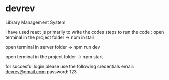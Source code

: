 # devrev
Library Management System

i have used react js primarily to write the codes
steps to run the code :
open terminal in the project folder ->
npm install

open terminal in server folder ->
npm run dev

open terminal in the project folder ->
npm start

for succesful login please use the following credentials
email: devrev@gmail.com
password: 123
